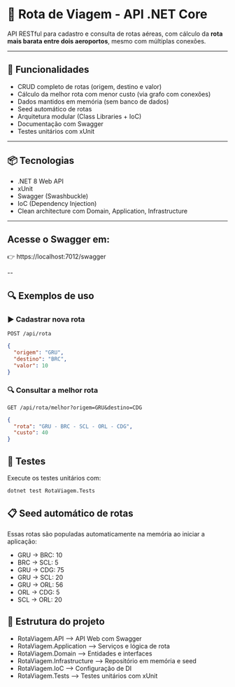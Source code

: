 # 🛫 Rota de Viagem - API .NET Core

API RESTful para cadastro e consulta de rotas aéreas, com cálculo da **rota mais barata entre dois aeroportos**, mesmo com múltiplas conexões.

---

## 📌 Funcionalidades

- CRUD completo de rotas (origem, destino e valor)
- Cálculo da melhor rota com menor custo (via grafo com conexões)
- Dados mantidos em memória (sem banco de dados)
- Seed automático de rotas
- Arquitetura modular (Class Libraries + IoC)
- Documentação com Swagger
- Testes unitários com xUnit

---

## 📦 Tecnologias

- .NET 8 Web API
- xUnit
- Swagger (Swashbuckle)
- IoC (Dependency Injection)
- Clean architecture com Domain, Application, Infrastructure

---

## Acesse o Swagger em:
👉 https://localhost:7012/swagger

--

## 🔍 Exemplos de uso

### ▶️ Cadastrar nova rota  
`POST /api/rota`

```json
{
  "origem": "GRU",
  "destino": "BRC",
  "valor": 10
}
```
### 🔍 Consultar a melhor rota
`GET /api/rota/melhor?origem=GRU&destino=CDG`

```json
{
  "rota": "GRU - BRC - SCL - ORL - CDG",
  "custo": 40
}
```

## 🧪 Testes
Execute os testes unitários com:

```bash
dotnet test RotaViagem.Tests
```

## 📋 Seed automático de rotas
Essas rotas são populadas automaticamente na memória ao iniciar a aplicação:

- GRU → BRC: 10
- BRC → SCL: 5
- GRU → CDG: 75
- GRU → SCL: 20
- GRU → ORL: 56
- ORL → CDG: 5
- SCL → ORL: 20

## 🧠 Estrutura do projeto

- RotaViagem.API            --> API Web com Swagger
- RotaViagem.Application    --> Serviços e lógica de rota
- RotaViagem.Domain         --> Entidades e interfaces
- RotaViagem.Infrastructure --> Repositório em memória e seed
- RotaViagem.IoC            --> Configuração de DI
- RotaViagem.Tests          --> Testes unitários com xUnit

